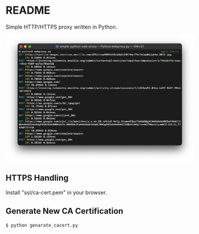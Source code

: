 # README
Simple HTTP/HTTPS proxy written in Python.

![](./img/ScreenShot.png)

## HTTPS Handling
Install "ssl/ca-cert.pem" in your browser.

## Generate New CA Certification
```
$ python genarate_cacert.py
```